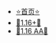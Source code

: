 - [:star:首页:star:](/)​
- [:book:1.16+:book:](/p/Any/1.16+AnyRSG)
- [:book:1.16 AA:book:](/p/AA/1.16AA)
